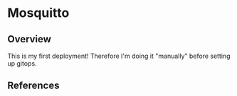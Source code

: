 # Mosquitto

## Overview

This is my first deployment! Therefore I'm doing it "manually" before setting up gitops. 

## References